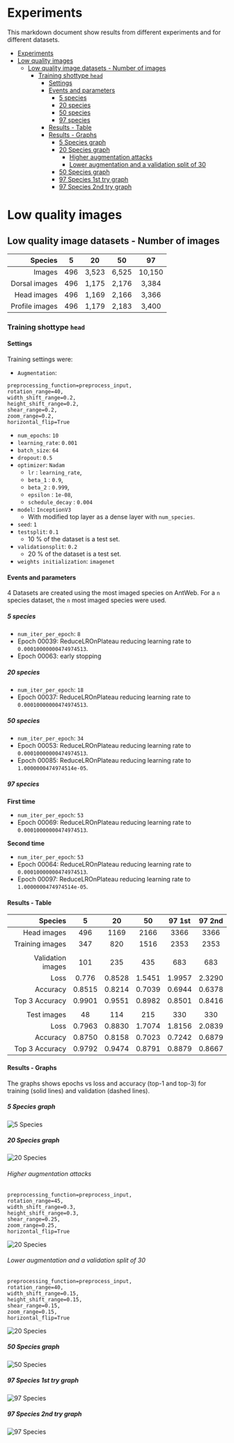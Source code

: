# Experiments

This markdown document show results from different experiments and for different datasets.

<!-- TOC depthFrom:1 depthTo:6 withLinks:1 updateOnSave:1 orderedList:0 -->

- [Experiments](#experiments)
- [Low quality images](#low-quality-images)
	- [Low quality image datasets - Number of images](#low-quality-image-datasets-number-of-images)
		- [Training shottype `head`](#training-shottype-head)
			- [Settings](#settings)
			- [Events and parameters](#events-and-parameters)
				- [5 species](#5-species)
				- [20 species](#20-species)
				- [50 species](#50-species)
				- [97 species](#97-species)
			- [Results - Table](#results-table)
			- [Results - Graphs](#results-graphs)
				- [5 Species graph](#5-species-graph)
				- [20 Species graph](#20-species-graph)
					- [Higher augmentation attacks](#higher-augmentation-attacks)
					- [Lower augmentation and a validation split of 30](#lower-augmentation-and-a-validation-split-of-30)
				- [50 Species graph](#50-species-graph)
				- [97 Species 1st try graph](#97-species-1st-try-graph)
				- [97 Species 2nd try graph](#97-species-2nd-try-graph)

<!-- /TOC -->

# Low quality images

## Low quality image datasets - Number of images

|       Species |  5  |      20      |      50      |        97        |
|-------------: | :-: | :----------: | :----------: | :--------------: |
|        Images | 496 | 3,523       | 6,525       | 10,150         |
| Dorsal images | 496 |     1,175     |   2,176     |    3,384       |
|   Head images | 496 |     1,169     |   2,166     |    3,366       |
|Profile images | 496 |     1,179     |   2,183     |    3,400       |

### Training shottype `head`

#### Settings

Training settings were:

- `Augmentation`:
```  
preprocessing_function=preprocess_input,
rotation_range=40,
width_shift_range=0.2,
height_shift_range=0.2,
shear_range=0.2,
zoom_range=0.2,
horizontal_flip=True
```
- `num_epochs`: `10`
- `learning_rate`: `0.001`
- `batch_size`: `64`
- `dropout`: `0.5`
- `optimizer`: `Nadam`
  - `lr` : `learning_rate`,
  - `beta_1` : `0.9`,
  - `beta_2` : `0.999`,
  - `epsilon` : `1e-08`,
  - `schedule_decay` : `0.004`
- `model`: `InceptionV3`
  - With modified top layer as a dense layer with `num_species`.
- `seed`: `1`
- `testsplit`: `0.1`
  - 10 % of the dataset is a test set.
- `validationsplit`: `0.2`
  - 20 % of the dataset is a test set.
- `weights initialization`: `imagenet`

#### Events and parameters
4 Datasets are created using the most imaged species on AntWeb. For a `n` species dataset, the `n` most imaged species were used.

##### 5 species
- `num_iter_per_epoch`: `8`
- Epoch 00039: ReduceLROnPlateau reducing learning rate to `0.00010000000474974513`.
- Epoch 00063: early stopping

##### 20 species
- `num_iter_per_epoch`: `18`
- Epoch 00037: ReduceLROnPlateau reducing learning rate to `0.00010000000474974513`.

##### 50 species
- `num_iter_per_epoch`: `34`
- Epoch 00053: ReduceLROnPlateau reducing learning rate to `0.00010000000474974513`.
- Epoch 00085: ReduceLROnPlateau reducing learning rate to `1.0000000474974514e-05`.

##### 97 species
**First time**
- `num_iter_per_epoch`: `53`
- Epoch 00069: ReduceLROnPlateau reducing learning rate to `0.00010000000474974513`.

**Second time**
- `num_iter_per_epoch`: `53`
- Epoch 00064: ReduceLROnPlateau reducing learning rate to `0.00010000000474974513`.
- Epoch 00097: ReduceLROnPlateau reducing learning rate to `1.0000000474974514e-05`.

#### Results - Table

|           Species |    5   |   20   |   50   | 97 1st | 97 2nd   |
|------------------:|:------:|:------:|:------:|:------:|:-----:   |
|       Head images |    496 |   1169 |   2166 |   3366 | 3366	   |
|   Training images |    347 |    820 |   1516 |   2353 | 2353	   |
|                   |        |        |        |        |		   |
| Validation images |    101 |    235 |    435 |    683 | 683	   |
|              Loss |  0.776 | 0.8528 | 1.5451 | 1.9957 | 2.3290   |
|          Accuracy | 0.8515 | 0.8214 | 0.7039 | 0.6944 | 0.6378   |
|    Top 3 Accuracy | 0.9901 | 0.9551 | 0.8982 | 0.8501 | 0.8416   |
|                   |        |        |        |        |		   |
|       Test images |     48 |    114 |    215 |    330 |	330	   |
|              Loss | 0.7963 | 0.8830 | 1.7074 | 1.8156 | 2.0839   |
|          Accuracy | 0.8750 | 0.8158 | 0.7023 | 0.7242 | 0.6879   |
|    Top 3 Accuracy | 0.9792 | 0.9474 | 0.8791 | 0.8879 | 0.8667   |

#### Results - Graphs
The graphs shows epochs vs loss and accuracy (top-1 and top-3) for training (solid lines) and validation (dashed lines).

##### 5 Species graph

![5 Species](/docs_experiments/top5species_Qlow.png)

##### 20 Species graph

![20 Species](/docs_experiments/top20species_Qlow.png)

###### Higher augmentation attacks
```
preprocessing_function=preprocess_input,
rotation_range=45,
width_shift_range=0.3,
height_shift_range=0.3,
shear_range=0.25,
zoom_range=0.25,
horizontal_flip=True
```
![20 Species](/docs_experiments/top20species_Qlow_AugHigh.png)

###### Lower augmentation and a validation split of 30
```
preprocessing_function=preprocess_input,
rotation_range=40,
width_shift_range=0.15,
height_shift_range=0.15,
shear_range=0.15,
zoom_range=0.15,
horizontal_flip=True
```
![20 Species](/docs_experiments/top20species_Qlow_Auglow_val30.png)

##### 50 Species graph

![50 Species](/docs_experiments/top50species_Qlow.png)

##### 97 Species 1st try graph

![97 Species](/docs_experiments/top97species_Qlow.png)

##### 97 Species 2nd try graph

![97 Species](/docs_experiments/top97species_Qlow2.png)

